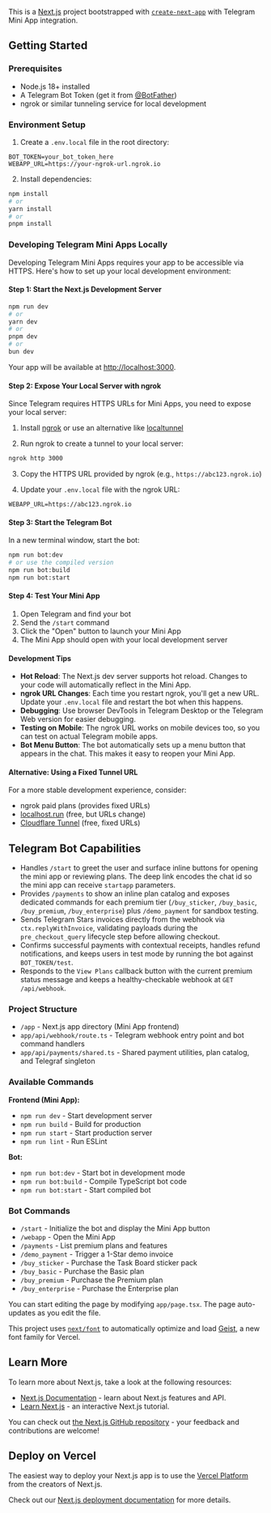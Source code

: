 This is a [Next.js](https://nextjs.org) project bootstrapped with [`create-next-app`](https://nextjs.org/docs/app/api-reference/cli/create-next-app) with Telegram Mini App integration.

## Getting Started

### Prerequisites

- Node.js 18+ installed
- A Telegram Bot Token (get it from [@BotFather](https://t.me/BotFather))
- ngrok or similar tunneling service for local development

### Environment Setup

1. Create a `.env.local` file in the root directory:

```env
BOT_TOKEN=your_bot_token_here
WEBAPP_URL=https://your-ngrok-url.ngrok.io
```

2. Install dependencies:

```bash
npm install
# or
yarn install
# or
pnpm install
```

### Developing Telegram Mini Apps Locally

Developing Telegram Mini Apps requires your app to be accessible via HTTPS. Here's how to set up your local development environment:

#### Step 1: Start the Next.js Development Server

```bash
npm run dev
# or
yarn dev
# or
pnpm dev
# or
bun dev
```

Your app will be available at [http://localhost:3000](http://localhost:3000).

#### Step 2: Expose Your Local Server with ngrok

Since Telegram requires HTTPS URLs for Mini Apps, you need to expose your local server:

1. Install [ngrok](https://ngrok.com/download) or use an alternative like [localtunnel](https://localtunnel.github.io/www/)

2. Run ngrok to create a tunnel to your local server:

```bash
ngrok http 3000
```

3. Copy the HTTPS URL provided by ngrok (e.g., `https://abc123.ngrok.io`)

4. Update your `.env.local` file with the ngrok URL:

```env
WEBAPP_URL=https://abc123.ngrok.io
```

#### Step 3: Start the Telegram Bot

In a new terminal window, start the bot:

```bash
npm run bot:dev
# or use the compiled version
npm run bot:build
npm run bot:start
```

#### Step 4: Test Your Mini App

1. Open Telegram and find your bot
2. Send the `/start` command
3. Click the "Open" button to launch your Mini App
4. The Mini App should open with your local development server

#### Development Tips

- **Hot Reload**: The Next.js dev server supports hot reload. Changes to your code will automatically reflect in the Mini App.
- **ngrok URL Changes**: Each time you restart ngrok, you'll get a new URL. Update your `.env.local` file and restart the bot when this happens.
- **Debugging**: Use browser DevTools in Telegram Desktop or the Telegram Web version for easier debugging.
- **Testing on Mobile**: The ngrok URL works on mobile devices too, so you can test on actual Telegram mobile apps.
- **Bot Menu Button**: The bot automatically sets up a menu button that appears in the chat. This makes it easy to reopen your Mini App.

#### Alternative: Using a Fixed Tunnel URL

For a more stable development experience, consider:
- ngrok paid plans (provides fixed URLs)
- [localhost.run](https://localhost.run/) (free, but URLs change)
- [Cloudflare Tunnel](https://developers.cloudflare.com/cloudflare-one/connections/connect-networks/) (free, fixed URLs)

## Telegram Bot Capabilities

- Handles `/start` to greet the user and surface inline buttons for opening the mini app or reviewing plans. The deep link encodes the chat id so the mini app can receive `startapp` parameters.
- Provides `/payments` to show an inline plan catalog and exposes dedicated commands for each premium tier (`/buy_sticker`, `/buy_basic`, `/buy_premium`, `/buy_enterprise`) plus `/demo_payment` for sandbox testing.
- Sends Telegram Stars invoices directly from the webhook via `ctx.replyWithInvoice`, validating payloads during the `pre_checkout_query` lifecycle step before allowing checkout.
- Confirms successful payments with contextual receipts, handles refund notifications, and keeps users in test mode by running the bot against `BOT_TOKEN/test`.
- Responds to the `View Plans` callback button with the current premium status message and keeps a healthy-checkable webhook at `GET /api/webhook`.

### Project Structure

- `/app` - Next.js app directory (Mini App frontend)
- `app/api/webhook/route.ts` - Telegram webhook entry point and bot command handlers
- `app/api/payments/shared.ts` - Shared payment utilities, plan catalog, and Telegraf singleton

### Available Commands

**Frontend (Mini App):**
- `npm run dev` - Start development server
- `npm run build` - Build for production
- `npm run start` - Start production server
- `npm run lint` - Run ESLint

**Bot:**
- `npm run bot:dev` - Start bot in development mode
- `npm run bot:build` - Compile TypeScript bot code
- `npm run bot:start` - Start compiled bot

### Bot Commands

- `/start` - Initialize the bot and display the Mini App button
- `/webapp` - Open the Mini App
- `/payments` - List premium plans and features
- `/demo_payment` - Trigger a 1-Star demo invoice
- `/buy_sticker` - Purchase the Task Board sticker pack
- `/buy_basic` - Purchase the Basic plan
- `/buy_premium` - Purchase the Premium plan
- `/buy_enterprise` - Purchase the Enterprise plan

You can start editing the page by modifying `app/page.tsx`. The page auto-updates as you edit the file.

This project uses [`next/font`](https://nextjs.org/docs/app/building-your-application/optimizing/fonts) to automatically optimize and load [Geist](https://vercel.com/font), a new font family for Vercel.

## Learn More

To learn more about Next.js, take a look at the following resources:

- [Next.js Documentation](https://nextjs.org/docs) - learn about Next.js features and API.
- [Learn Next.js](https://nextjs.org/learn) - an interactive Next.js tutorial.

You can check out [the Next.js GitHub repository](https://github.com/vercel/next.js) - your feedback and contributions are welcome!

## Deploy on Vercel

The easiest way to deploy your Next.js app is to use the [Vercel Platform](https://vercel.com/new?utm_medium=default-template&filter=next.js&utm_source=create-next-app&utm_campaign=create-next-app-readme) from the creators of Next.js.

Check out our [Next.js deployment documentation](https://nextjs.org/docs/app/building-your-application/deploying) for more details.
